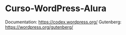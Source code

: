 # Curso-WordPress-Alura

Documentation: https://codex.wordpress.org/
Gutenberg: https://wordpress.org/gutenberg/
